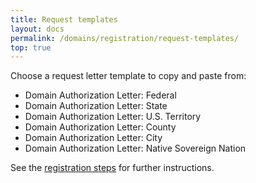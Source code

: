 ```yaml
---
title: Request templates
layout: docs
permalink: /domains/registration/request-templates/
top: true
---
```


Choose a request letter template to copy and paste from:

* Domain Authorization Letter: Federal
* Domain Authorization Letter: State
* Domain Authorization Letter: U.S. Territory
* Domain Authorization Letter: County
* Domain Authorization Letter: City
* Domain Authorization Letter: Native Sovereign Nation

See the [registration steps](/domains/registration/) for further instructions.
